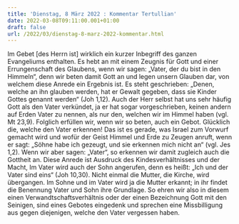 ```yaml
---
title: 'Dienstag, 8 März 2022 : Kommentar Tertullian'
date: 2022-03-08T09:11:00.001+01:00
draft: false
url: /2022/03/dienstag-8-marz-2022-kommentar.html
---
```


Im Gebet \[des Herrn ist\] wirklich ein kurzer Inbegriff des ganzen Evangeliums enthalten. Es hebt an mit einem Zeugnis für Gott und einer Errungenschaft des Glaubens, wenn wir sagen: „Vater, der du bist in den Himmeln“, denn wir beten damit Gott an und legen unsern Glauben dar, von welchem diese Anrede ein Ergebnis ist. Es steht geschrieben: „Denen, welche an ihn glauben werden, hat er Gewalt gegeben, dass sie Kinder Gottes genannt werden“ (Joh 1,12). Auch der Herr selbst hat uns sehr häufig Gott als den Vater verkündet, ja er hat sogar vorgeschrieben, keinen andern auf Erden Vater zu nennen, als nur den, welchen wir im Himmel haben (vgl. Mt 23,9). Folglich erfüllen wir, wenn wir so beten, auch ein Gebot. Glücklich die, welche den Vater erkennen! Das ist es gerade, was Israel zum Vorwurf gemacht wird und wofür der Geist Himmel und Erde zu Zeugen anruft, wenn er sagt: „Söhne habe ich gezeugt, und sie erkennen mich nicht an“ (vgl. Jes 1,2). Wenn wir aber sagen: „Vater“, so erkennen wir damit zugleich auch die Gottheit an. Diese Anrede ist Ausdruck des Kindesverhältnisses und der Macht, Im Vater wird auch der Sohn angerufen, denn es heißt: „Ich und der Vater sind eins“ (Joh 10,30). Nicht einmal die Mutter, die Kirche, wird übergangen. Im Sohne und im Vater wird ja die Mutter erkannt; in ihr findet die Benennung Vater und Sohn ihre Grundlage. So ehren wir also in diesem einen Verwandtschaftsverhältnis oder der einen Bezeichnung Gott mit den Seinigen, sind eines Gebotes eingedenk und sprechen eine Missbilligung aus gegen diejenigen, welche den Vater vergessen haben.